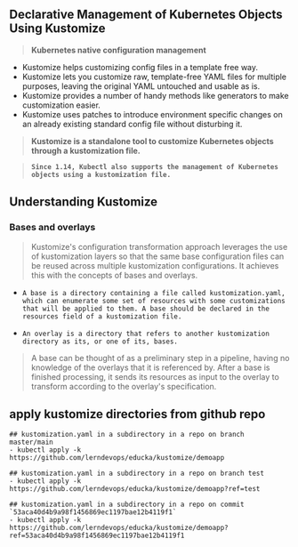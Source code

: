 ## Declarative Management of Kubernetes Objects Using Kustomize 

> **Kubernetes native configuration management**

* Kustomize helps customizing config files in a template free way.
* Kustomize lets you customize raw, template-free YAML files for multiple purposes, leaving the original YAML untouched and usable as is.
* Kustomize provides a number of handy methods like generators to make customization easier.
* Kustomize uses patches to introduce environment specific changes on an already existing standard config file without disturbing it.

> **Kustomize is a standalone tool to customize Kubernetes objects through a kustomization file.**

> **`Since 1.14, Kubectl also supports the management of Kubernetes objects using a kustomization file.`** 

## Understanding Kustomize

### Bases and overlays

> Kustomize's configuration transformation approach leverages the use of kustomization layers so that the same base configuration files can be reused across multiple kustomization configurations. It achieves this with the concepts of bases and overlays.

* `A base is a directory containing a file called kustomization.yaml, which can enumerate some set of resources with some customizations that will be applied to them. A base should be declared in the resources field of a kustomization file.`

* `An overlay is a directory that refers to another kustomization directory as its, or one of its, bases.`

> A base can be thought of as a preliminary step in a pipeline, having no knowledge of the overlays that it is referenced by. After a base is finished processing, it sends its resources as input to the overlay to transform according to the overlay's specification.

## apply kustomize directories from github repo 

```
## kustomization.yaml in a subdirectory in a repo on branch master/main
- kubectl apply -k https://github.com/lerndevops/educka/kustomize/demoapp
```
```
## kustomization.yaml in a subdirectory in a repo on branch test
- kubectl apply -k https://github.com/lerndevops/educka/kustomize/demoapp?ref=test
```
```
## kustomization.yaml in a subdirectory in a repo on commit `53aca40d4b9a98f1456869ec1197bae12b4119f1`
- kubectl apply -k https://github.com/lerndevops/educka/kustomize/demoapp?ref=53aca40d4b9a98f1456869ec1197bae12b4119f1
```